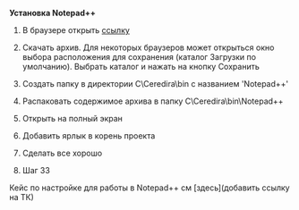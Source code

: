 **Установка Notepad++**

1. В браузере открыть [ссылку](https://github.com/notepad-plus-plus/notepad-plus-plus/releases/download/v8.2.1/npp.8.2.1.portable.x64.7z)

2. Скачать архив. Для некоторых браузеров может открыться окно выбора расположения для сохранения (каталог Загрузки по умолчанию). Выбрать каталог и нажать на кнопку Сохранить

3. Создать папку в директории C\Ceredira\bin с названием 'Notepad++'

4. Распаковать содержимое архива в папку C\Ceredira\bin\Notepad++
5. Открыть на полный экран

5. Добавить ярлык в корень проекта

6. Сделать все хорошо

7. Шаг 33

Кейс по настройке для работы в Notepad++ см [здесь](добавить ссылку на ТК)
